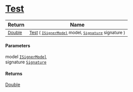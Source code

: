 # [Test](./IClassifier-100663479.md)



| Return | Name | 
| --- | --- | 
| <sub>[Double](https://docs.microsoft.com/en-us/dotnet/api/System.Double)</sub>| <sub>[Test](./IClassifier-100663479.md) ( [`ISignerModel`](./../ISignerModel.md) model, [`Signature`](./../../Signature.md) signature )</sub>| <br>


#### Parameters
 model  [`ISignerModel`](./../ISignerModel.md)<br> signature  [`Signature`](./../../Signature.md)
#### Returns
[Double](https://docs.microsoft.com/en-us/dotnet/api/System.Double)